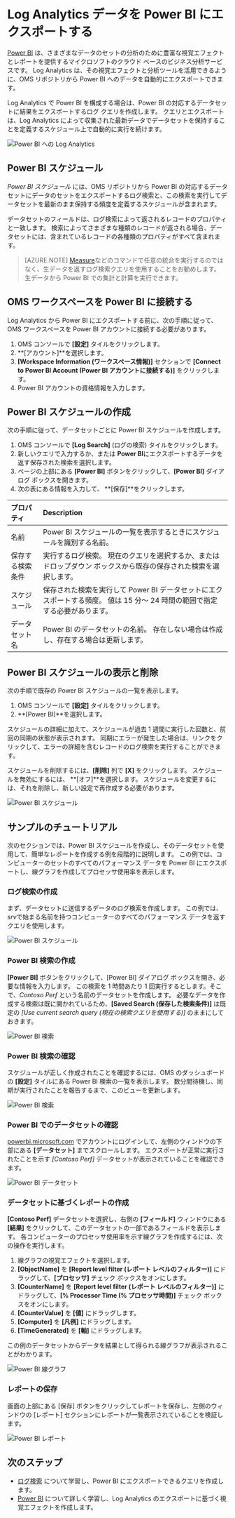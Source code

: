 <properties
   pageTitle="Log Analytics データを Power BI にエクスポートする | Microsoft Azure"
   description="Power BI は、さまざまなデータのセットの分析のために豊富な視覚エフェクトとレポートを提供するマイクロソフトのクラウド ベースのビジネス分析サービスです。  Log Analytics は、その視覚エフェクトと分析ツールを活用できるように、OMS リポジトリから Power BI へのデータを継続的にエクスポートできます。  この記事では、一定の間隔で Power BI に自動的にエクスポートする Log Analytics でのクエリの構成方法について説明します。"
   services="log-analytics"
   documentationCenter=""
   authors="bwren"
   manager="jwhit"
   editor="tysonn" />
<tags
   ms.service="log-analytics"
   ms.devlang="na"
   ms.topic="article"
   ms.tgt_pltfrm="na"
   ms.workload="infrastructure-services"
   ms.date="10/18/2016"
   ms.author="bwren" />


# <a name="export-log-analytics-data-to-power-bi"></a>Log Analytics データを Power BI にエクスポートする

[Power BI](https://powerbi.microsoft.com/documentation/powerbi-service-get-started/) は、さまざまなデータのセットの分析のために豊富な視覚エフェクトとレポートを提供するマイクロソフトのクラウド ベースのビジネス分析サービスです。  Log Analytics は、その視覚エフェクトと分析ツールを活用できるように、OMS リポジトリから Power BI へのデータを自動的にエクスポートできます。

Log Analytics で Power BI を構成する場合は、Power BI の対応するデータセットに結果をエクスポートするログ クエリを作成します。  クエリとエクスポートは、Log Analytics によって収集された最新データでデータセットを保持することを定義するスケジュール上で自動的に実行を続けます。

![Power BI への Log Analytics](media/log-analytics-powerbi/overview.png)

## <a name="power-bi-schedules"></a>Power BI スケジュール

*Power BI スケジュール* には、OMS リポジトリから Power BI の対応するデータセットにデータのセットをエクスポートするログ検索と、この検索を実行してデータセットを最新のまま保持する頻度を定義するスケジュールが含まれます。

データセットのフィールドは、ログ検索によって返されるレコードのプロパティと一致します。  検索によってさまざまな種類のレコードが返される場合、データセットには、含まれているレコードの各種類のプロパティがすべて含まれます。  

> [AZURE.NOTE] [Measure](log-analytics-search-reference.md#measure)などのコマンドで任意の統合を実行するのではなく、生データを返すログ検索クエリを使用することをお勧めします。  生データから Power BI での集計と計算を実行できます。

## <a name="connecting-oms-workspace-to-power-bi"></a>OMS ワークスペースを Power BI に接続する

Log Analytics から Power BI にエクスポートする前に、次の手順に従って、OMS ワークスペースを Power BI アカウントに接続する必要があります。  

1. OMS コンソールで **[設定]** タイルをクリックします。
2. **[アカウント]**を選択します。
3. **[Workspace Information (ワークスペース情報)]** セクションで **[Connect to Power BI Account (Power BI アカウントに接続する)]** をクリックします。
4. Power BI アカウントの資格情報を入力します。

## <a name="create-a-power-bi-schedule"></a>Power BI スケジュールの作成

次の手順に従って、データセットごとに Power BI スケジュールを作成します。

1. OMS コンソールで **[Log Search]** (ログの検索) タイルをクリックします。
2. 新しいクエリで入力するか、または **Power BI**にエクスポートするデータを返す保存された検索を選択します。  
3. ページの上部にある **[Power BI]** ボタンをクリックして、**[Power BI]** ダイアログ ボックスを開きます。
4. 次の表にある情報を入力して、 **[保存]**をクリックします。

| プロパティ | Description |
|:--|:--|
| 名前 | Power BI スケジュールの一覧を表示するときにスケジュールを識別する名前。 |
| 保存する検索条件 | 実行するログ検索。  現在のクエリを選択するか、またはドロップダウン ボックスから既存の保存された検索を選択します。 |
| スケジュール | 保存された検索を実行して Power BI データセットにエクスポートする頻度。  値は 15 分～ 24 時間の範囲で指定する必要があります。 |
| データセット名 | Power BI のデータセットの名前。  存在しない場合は作成し、存在する場合は更新します。 |

## <a name="viewing-and-removing-power-bi-schedules"></a>Power BI スケジュールの表示と削除

次の手順で既存の Power BI スケジュールの一覧を表示します。

1. OMS コンソールで **[設定]** タイルをクリックします。
2. **[Power BI]**を選択します。

スケジュールの詳細に加えて、スケジュールが過去 1 週間に実行した回数と、前回の同期の状態が表示されます。  同期にエラーが発生した場合は、リンクをクリックして、エラーの詳細を含むレコードのログ検索を実行することができます。

スケジュールを削除するには、**[削除]** 列で **[X]** をクリックします。  スケジュールを無効にするには、 **[オフ]**を選択します。  スケジュールを変更するには、それを削除し、新しい設定で再作成する必要があります。

![Power BI スケジュール](media/log-analytics-powerbi/schedules.png)

## <a name="sample-walkthrough"></a>サンプルのチュートリアル
次のセクションでは、Power BI スケジュールを作成し、そのデータセットを使用して、簡単なレポートを作成する例を段階的に説明します。  この例では、コンピューターのセットのすべてのパフォーマンス データを Power BI にエクスポートし、線グラフを作成してプロセッサ使用率を表示します。

### <a name="create-log-search"></a>ログ検索の作成
まず、データセットに送信するデータのログ検索を作成します。  この例では、 *srv*で始まる名前を持つコンピューターのすべてのパフォーマンス データを返すクエリを使用します。  

![Power BI スケジュール](media/log-analytics-powerbi/walkthrough-query.png)

### <a name="create-power-bi-search"></a>Power BI 検索の作成
**[Power BI]** ボタンをクリックして、[Power BI] ダイアログ ボックスを開き、必要な情報を入力します。  この検索を 1 時間あたり 1 回実行するとします。そこで、*Contoso Perf* という名前のデータセットを作成します。  必要なデータを作成する検索は既に開かれているため、**[Saved Search (保存した検索条件)]** は既定の *[Use current search query (現在の検索クエリを使用する)]* のままにしておきます。

![Power BI 検索](media/log-analytics-powerbi/walkthrough-schedule.png)

### <a name="verify-power-bi-search"></a>Power BI 検索の確認
スケジュールが正しく作成されたことを確認するには、OMS のダッシュボードの **[設定]** タイルにある Power BI 検索の一覧を表示します。  数分間待機し、同期が実行されたことを報告するまで、このビューを更新します。

![Power BI 検索](media/log-analytics-powerbi/walkthrough-schedules.png)

### <a name="verify-the-dataset-in-power-bi"></a>Power BI でのデータセットの確認
[powerbi.microsoft.com](http://powerbi.microsoft.com/) でアカウントにログインして、左側のウィンドウの下部にある **[データセット]** までスクロールします。  エクスポートが正常に実行されたことを示す *[Contoso Perf]* データセットが表示されていることを確認できます。

![Power BI データセット](media/log-analytics-powerbi/walkthrough-datasets.png)

### <a name="create-report-based-on-dataset"></a>データセットに基づくレポートの作成
**[Contoso Perf]** データセットを選択し、右側の **[フィールド]** ウィンドウにある **[結果]** をクリックして、このデータセットの一部であるフィールドを表示します。  各コンピューターのプロセッサ使用率を示す線グラフを作成するには、次の操作を実行します。

1. 線グラフの視覚エフェクトを選択します。
2. **[ObjectName]** を **[Report level filter (レポート レベルのフィルター)]** にドラッグして、**[プロセッサ]** チェック ボックスをオンにします。
3. **[CounterName]** を **[Report level filter (レポート レベルのフィルター)]** にドラッグして、**[% Processor Time (% プロセッサ時間)]** チェック ボックスをオンにします。
4. **[CounterValue]** を **[値]** にドラッグします。
5. **[Computer]** を **[凡例]** にドラッグします。
6. **[TimeGenerated]** を **[軸]** にドラッグします。

この例のデータセットからデータを結果として得られる線グラフが表示されることがわかります。

![Power BI 線グラフ](media/log-analytics-powerbi/walkthrough-linegraph.png)

### <a name="save-the-report"></a>レポートの保存
画面の上部にある [保存] ボタンをクリックしてレポートを保存し、左側のウィンドウの [レポート] セクションにレポートが一覧表示されていることを検証します。

![Power BI レポート](media/log-analytics-powerbi/walkthrough-report.png)

## <a name="next-steps"></a>次のステップ

- [ログ検索](log-analytics-log-searches.md) について学習し、Power BI にエクスポートできるクエリを作成します。
- [Power BI](http://powerbi.microsoft.com) について詳しく学習し、Log Analytics のエクスポートに基づく視覚エフェクトを作成します。



<!--HONumber=Oct16_HO2-->


